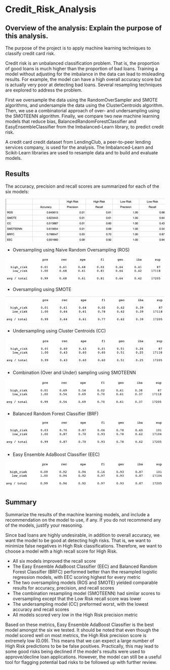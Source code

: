 # Credit_Risk_Analysis

## Overview of the analysis: Explain the purpose of this analysis.

The purpose of the project is to apply machine learning techniques to classify credit card risk.

Credit risk is an unbalanced classification problem. That is, the proportion of good loans is much higher than the proportion of bad loans. Training a model without adjusting for the imbalance in the data can lead to misleading results. For example, the model can have a high overall accuracy score but is actually very poor at detecting bad loans. Several resampling techniques are explored to address the problem. 

First we oversample the data using the RandomOverSampler and SMOTE algorithms, and undersample the data using the ClusterCentroids algorithm. Then, we use a combinatorial approach of over- and undersampling using the SMOTEENN algorithm. Finally, we compare two new machine learning models that reduce bias, BalancedRandomForestClassifier and EasyEnsembleClassifier from the Imbalanced-Learn library, to predict credit risk. 

A credit card credit dataset from LendingClub, a peer-to-peer lending services company, is used for the analysis. The Imbalanced-Learn and Scikit-Learn libraries are used to resample data and to build and evaluate models. 



## Results

The accuracy, precision and recall scores are summarized for each of the six models:

![summary](summary.png)




- Oversampling using Naive Random Oversampling (ROS)

![ros_report](ros_report.png)



- Oversampling using SMOTE 

![smote_report](smote_report.png)



- Undersampling using Cluster Centroids (CC)

![cc_report](cc_report.png)



- Combination (Over and Under) sampling using SMOTEENN

![smoteenn_report](smoteenn_report.png)



- Balanced Random Forest Classifier (BRF)

![brf_report](brf_report.png)



- Easy Ensemble AdaBoost Classifier (EEC)

![eec_report](eec_report.png)




## Summary

Summarize the results of the machine learning models, and include a recommendation on the model to use, if any. If you do not recommend any of the models, justify your reasoning.


Since bad loans are highly undesirable, in addition to overall accuracy, we want the model to be good at detecting high risks. That is, we want to minimize false negatives in High Risk classifications. Therefore, we want to choose a model with a high recall score for High Risk.

- All six models improved the recall score
- The Easy Ensemble AdaBoost Classifier (EEC) and Balanced Random Forest Classifier (BRFC) performed better than the resampled logistic regression models, with EEC scoring highest for every metric
- The two oversampling models (ROS and SMOTE) yielded comparable results for accuracy, precision, and recall scores
- The combination resampling model (SMOTEENN) had similar scores to oversampling except that the Low Risk recall score was lower
- The undersampling model (CC) preformed worst, with the lowest accuracy and recall scores
- All models scored very low in the High Risk precision metric

Based on these metrics, Easy Ensemble AdaBoost Classifier is the best model amongst the six we tested. It should be noted that even though the model scored well on most metrics, the High Risk precision score is extremely low (0.09). This means that we can expect a large number of High Risk predictions to be be false positives. Practically, this may lead to some good risks being declined if the model's results were used to approve/decline loan applications. However, the model can still be a useful tool for flagging potential bad risks to be followed up with further review.

